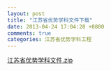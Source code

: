 ```yaml
---
layout: post
title: "江苏省优势学科文件下载"
date: 2013-04-24 17:04:28 +0800
comments: true
categories: 江苏省优势学科工程
---
```


[江苏省优势学科文件.zip](http://985.nju.edu.cn/ewebeditor/UploadFile/201342421318139.zip)
